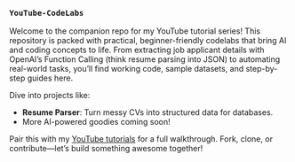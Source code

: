 
### `YouTube-CodeLabs`

Welcome to the companion repo for my YouTube tutorial series! This repository is packed with practical, beginner-friendly codelabs that bring AI and coding concepts to life. From extracting job applicant details with OpenAI’s Function Calling (think resume parsing into JSON) to automating real-world tasks, you’ll find working code, sample datasets, and step-by-step guides here. 

Dive into projects like:
- **Resume Parser**: Turn messy CVs into structured data for databases.
- More AI-powered goodies coming soon!

Pair this with my [YouTube tutorials](https://www.youtube.com/@nnitiwe) for a full walkthrough. Fork, clone, or contribute—let’s build something awesome together!

